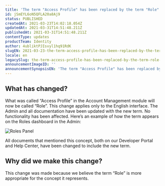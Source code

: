 ```yaml
---
title: 'The term "Access Profile" has been replaced by the term "Role" in your Admin UI'
id: jSmEYL6oN5QFLA20a8Aj9
status: PUBLISHED
createdAt: 2021-03-23T14:02:18.054Z
updatedAt: 2021-03-31T14:51:48.211Z
publishedAt: 2021-03-31T14:51:48.211Z
contentType: updates
productTeam: Identity
author: 4ubliktPJIsvyl1hq91RdK
slugEN: 2021-03-23-the-term-access-profile-has-been-replaced-by-the-term-role-in-your-admin-ui
locale: en
legacySlug: the-term-access-profile-has-been-replaced-by-the-term-role-in-your-admin-ui
announcementImageID: ''
announcementSynopsisEN: 'The term "Access Profile" has been replaced by "Role" to better reflect the concept it refers to.'
---
```


## What has changed?

What was called “Access Profile” in the Account Management module will now be called “Role”. This change applies only to the English interface. The Admin and all documentation have been updated with the new term. No functionality has been affected. Here’s an example of how the term appears on the Roles dashboard in the Admin:

![Roles Panel](https://images.ctfassets.net/alneenqid6w5/3onlQoxSxoBtgwPGtGUUdH/bd0130c89de14555d1bf9dd465c420be/Roles_Panel.png)

All documents that mentioned this concept, both on our Developer Portal and Help Center, have been changed to include the new term.

## Why did we make this change?

This change was made because we believe the term “Role” is more appropriate for the concept it represents.
